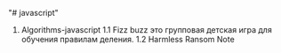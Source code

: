 "# javascript" 

1. Algorithms-javascript
 1.1 Fizz buzz это групповая детская игра для обучения правилам деления.
 1.2 Harmless Ransom Note